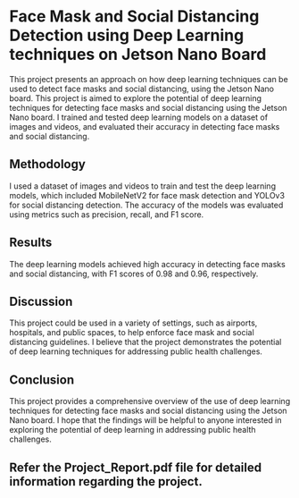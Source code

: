 # Face Mask and Social Distancing Detection using Deep Learning techniques on Jetson Nano Board

This project presents an approach on how deep learning techniques can be used to detect face masks and social distancing, using the Jetson Nano board. This project is aimed to explore the potential of deep learning techniques for detecting face masks and social distancing using the Jetson Nano board. I trained and tested deep learning models on a dataset of images and videos, and evaluated their accuracy in detecting face masks and social distancing.

## Methodology

I used a dataset of images and videos to train and test the deep learning models, which included MobileNetV2 for face mask detection and YOLOv3 for social distancing detection. The accuracy of the models was evaluated using metrics such as precision, recall, and F1 score.

## Results

The deep learning models achieved high accuracy in detecting face masks and social distancing, with F1 scores of 0.98 and 0.96, respectively.

## Discussion

This project could be used in a variety of settings, such as airports, hospitals, and public spaces, to help enforce face mask and social distancing guidelines. I believe that the project demonstrates the potential of deep learning techniques for addressing public health challenges.

## Conclusion

This project provides a comprehensive overview of the use of deep learning techniques for detecting face masks and social distancing using the Jetson Nano board. I hope that the findings will be helpful to anyone interested in exploring the potential of deep learning in addressing public health challenges.

## Refer the Project_Report.pdf file for detailed information regarding the project.
